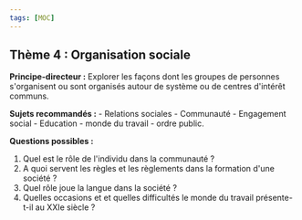 ```yaml
---
tags: [MOC]
---
```





## **Thème 4 :** Organisation sociale

**Principe-directeur :** Explorer les façons dont les groupes de personnes s'organisent ou sont organisés autour de système ou de centres d'intérêt communs.

**Sujets recommandés :** - Relations sociales - Communauté - Engagement social - Education - monde du travail - ordre public.

**Questions possibles :**
1. Quel est le rôle de l'individu dans la communauté ?
2. A quoi servent les règles et les règlements dans la formation d'une société ? 
3. Quel rôle joue la langue dans la société ?
4. Quelles occasions et et quelles difficultés le monde du travail présente-t-il au XXIe siècle ?